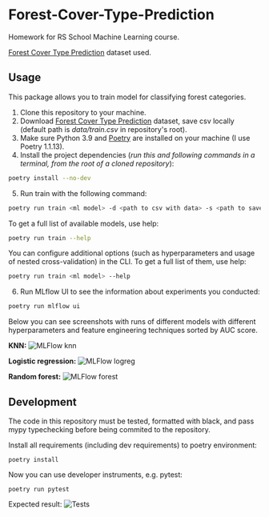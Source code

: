 # Forest-Cover-Type-Prediction
Homework for RS School Machine Learning course.

[Forest Cover Type Prediction](https://www.kaggle.com/competitions/forest-cover-type-prediction) dataset used.

## Usage
This package allows you to train model for classifying forest categories.
1. Clone this repository to your machine.
2. Download 
[Forest Cover Type Prediction](https://www.kaggle.com/competitions/forest-cover-type-prediction) dataset, save csv locally (default path is *data/train.csv* in repository's root).
3. Make sure Python 3.9 and [Poetry](https://python-poetry.org/docs/) are installed on your machine (I use Poetry 1.1.13).
4. Install the project dependencies (*run this and following commands in a terminal, from the root of a cloned repository*):
```sh
poetry install --no-dev
```
5. Run train with the following command:
```sh
poetry run train <ml model> -d <path to csv with data> -s <path to save trained model>
```
To get a full list of available models, use help:
```sh
poetry run train --help
```
You can configure additional options (such as hyperparameters and usage of nested cross-validation) in the CLI. To get a full list of them, use help:
```sh
poetry run train <ml model> --help
```
6. Run MLflow UI to see the information about experiments you conducted:
```sh
poetry run mlflow ui
```
Below you can see screenshots with runs of different models with different hyperparameters and feature engineering techniques sorted by AUC score.

**KNN:**
![MLFlow knn](https://user-images.githubusercontent.com/43503787/166750880-e9d085b0-607f-4a88-be33-53a5d1c7e258.png)

**Logistic regression:**
![MLFlow logreg](https://user-images.githubusercontent.com/43503787/166762861-3c2818dc-6879-4814-9b4a-4daadeece4c7.png)

**Random forest:**
![MLFlow forest](https://user-images.githubusercontent.com/43503787/166759763-1aece55b-2f7d-4ddf-b06a-19fe449010b8.png)

## Development

The code in this repository must be tested, formatted with black, and pass mypy typechecking before being commited to the repository.

Install all requirements (including dev requirements) to poetry environment:
```
poetry install
```
Now you can use developer instruments, e.g. pytest:
```
poetry run pytest
```
Expected result:
![Tests](https://user-images.githubusercontent.com/43503787/167138592-4e36848f-4dd5-4c74-957f-b3f073186c4f.png)
